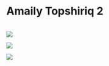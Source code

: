 <h1> Amaily Topshiriq 2 </h1>

<br>
<img src= "https://github.com/samandarmaxsutov/Amaliy-Topshiriq-2/assets/101328871/feb7fe21-40a4-4305-ad70-5a7d67771844"></img>
<br>

<img src= "https://github.com/samandarmaxsutov/Amaliy-Topshiriq-2/assets/101328871/deeddded-9de7-4622-ae74-5ff64bf8d6af"></img>
<br>


<img src= "https://github.com/samandarmaxsutov/Amaliy-Topshiriq-2/assets/101328871/2a41a550-d97f-49ec-aa28-27ce8e659af6"></img>
